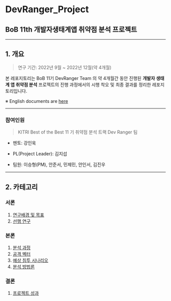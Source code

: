 # DevRanger_Project

## BoB 11th 개발자생태계앱 취약점 분석 프로젝트

---

## 1. 개요

> 연구 기간: 2022년 9월 ~ 2022년 12월(약 4개월)

본 레포지토리는 BoB 11기 DevRanger Team 의 약 4개월간 동안 진행된 **개발자 생태계 앱 취약점 분석** 프로젝트의 진행 과정에서의 시행 착오 및 최종 결과를 정리한 레포지토리입니다.

※ English documents are [here](#)

---

### 참여인원

> KITRI Best of the Best 11 기 취약점 분석 트랙 Dev Ranger 팀

- 멘토: 강인욱

- PL(Project Leader): 김지섭

- 팀원: 이승형(PM), 안준서, 민제민, 안인서, 김진우

---

## 2. 카테고리

### 서론

1. [연구배경 및 목표](./1_intro/project-intro.MD)
2. [선행 연구](./1_intro/related-work.MD)

### 본론

1. [분석 과정](./2_methodology/2_1_analysis_process/README.md)
2. [공격 벡터](./2_methodology/2_2_attack_vectors/README.md)
3. [예상 침투 시나리오](./2_methodology/2_3_scenario/README.md)
4. [분석 방법론](./2_methodology/2_4_analysis_methodology/README.md)

### 결론

1. [프로젝트 성과](./3_conclusion/README.md)
